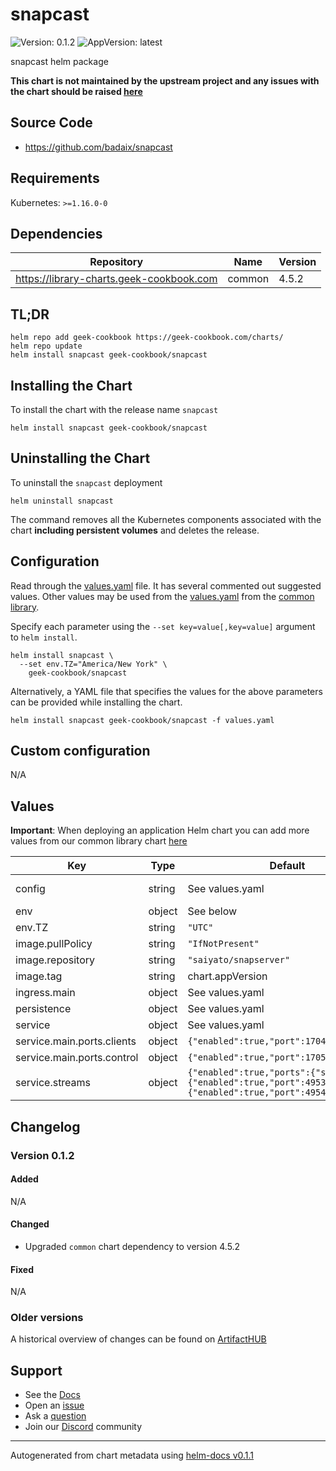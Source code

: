 # snapcast

![Version: 0.1.2](https://img.shields.io/badge/Version-0.1.2-informational?style=flat-square) ![AppVersion: latest](https://img.shields.io/badge/AppVersion-latest-informational?style=flat-square)

snapcast helm package

**This chart is not maintained by the upstream project and any issues with the chart should be raised [here](https://github.com/geek-cookbook/charts/issues/new/choose)**

## Source Code

* <https://github.com/badaix/snapcast>

## Requirements

Kubernetes: `>=1.16.0-0`

## Dependencies

| Repository | Name | Version |
|------------|------|---------|
| https://library-charts.geek-cookbook.com | common | 4.5.2 |

## TL;DR

```console
helm repo add geek-cookbook https://geek-cookbook.com/charts/
helm repo update
helm install snapcast geek-cookbook/snapcast
```

## Installing the Chart

To install the chart with the release name `snapcast`

```console
helm install snapcast geek-cookbook/snapcast
```

## Uninstalling the Chart

To uninstall the `snapcast` deployment

```console
helm uninstall snapcast
```

The command removes all the Kubernetes components associated with the chart **including persistent volumes** and deletes the release.

## Configuration

Read through the [values.yaml](./values.yaml) file. It has several commented out suggested values.
Other values may be used from the [values.yaml](https://github.com/geek-cookbook/library-charts/tree/main/charts/stable/common/values.yaml) from the [common library](https://github.com/geek-cookbook/library-charts/tree/main/charts/stable/common).

Specify each parameter using the `--set key=value[,key=value]` argument to `helm install`.

```console
helm install snapcast \
  --set env.TZ="America/New York" \
    geek-cookbook/snapcast
```

Alternatively, a YAML file that specifies the values for the above parameters can be provided while installing the chart.

```console
helm install snapcast geek-cookbook/snapcast -f values.yaml
```

## Custom configuration

N/A

## Values

**Important**: When deploying an application Helm chart you can add more values from our common library chart [here](https://github.com/geek-cookbook/library-charts/tree/main/charts/stable/common)

| Key | Type | Default | Description |
|-----|------|---------|-------------|
| config | string | See values.yaml | Snapserver configuration, see https://github.com/badaix/snapcast/blob/master/doc/configuration.md |
| env | object | See below | environment variables. |
| env.TZ | string | `"UTC"` | Set the container timezone |
| image.pullPolicy | string | `"IfNotPresent"` | image pull policy |
| image.repository | string | `"saiyato/snapserver"` | image repository |
| image.tag | string | chart.appVersion | image tag |
| ingress.main | object | See values.yaml | Enable and configure ingress settings for the chart under this key. |
| persistence | object | See values.yaml | Configure persistence settings for the chart under this key. |
| service | object | See values.yaml | Configures service settings for the chart. |
| service.main.ports.clients | object | `{"enabled":true,"port":1704}` | Snapcast clients connect on port 1704 (default) |
| service.main.ports.control | object | `{"enabled":true,"port":1705}` | Snapcast control on port 1705 (default) |
| service.streams | object | `{"enabled":true,"ports":{"stream1":{"enabled":true,"port":4953},"stream2":{"enabled":true,"port":4954}}}` | Configure stream ports when using TCP server sockets as snapserver input streams |

## Changelog

### Version 0.1.2

#### Added

N/A

#### Changed

* Upgraded `common` chart dependency to version 4.5.2

#### Fixed

N/A

### Older versions

A historical overview of changes can be found on [ArtifactHUB](https://artifacthub.io/packages/helm/geek-cookbook/snapcast?modal=changelog)

## Support

- See the [Docs](https://docs.geek-cookbook.com/our-helm-charts/getting-started/)
- Open an [issue](https://github.com/geek-cookbook/charts/issues/new/choose)
- Ask a [question](https://github.com/geek-cookbook/organization/discussions)
- Join our [Discord](http://chat.funkypenguin.co.nz) community

----------------------------------------------
Autogenerated from chart metadata using [helm-docs v0.1.1](https://github.com/geek-cookbook/helm-docs/releases/v0.1.1)
